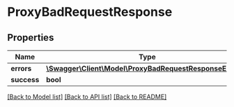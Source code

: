 # ProxyBadRequestResponse

## Properties
Name | Type | Description | Notes
------------ | ------------- | ------------- | -------------
**errors** | [**\Swagger\Client\Model\ProxyBadRequestResponseErrors[]**](ProxyBadRequestResponseErrors.md) |  | [optional] 
**success** | **bool** |  | [optional] 

[[Back to Model list]](../README.md#documentation-for-models) [[Back to API list]](../README.md#documentation-for-api-endpoints) [[Back to README]](../README.md)


